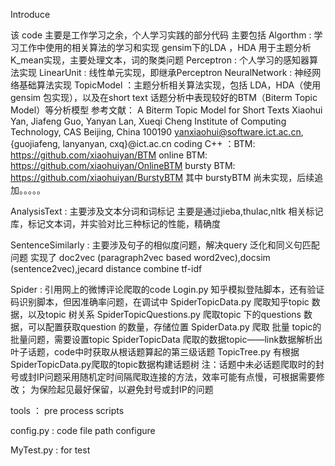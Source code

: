 Introduce


该 code 主要是工作学习之余，个人学习实践的部分代码
主要包括
Algorthm : 学习工作中使用的相关算法的学习和实现
    gensim下的LDA ，HDA  用于主题分析
    K_mean实现，主要处理文本，词的聚类问题
    Perceptron : 个人学习的感知器算法实现
    LinearUnit : 线性单元实现，即继承Perceptron
    NeuralNetwork : 神经网络基础算法实现
    TopicModel ：主题分析相关算法实现，包括 LDA，HDA（使用gensim 包实现），以及在short text 话题分析中表现较好的BTM（Biterm Topic Model）等分析模型
    参考文献：
        A Biterm Topic Model for Short Texts
        Xiaohui Yan, Jiafeng Guo, Yanyan Lan, Xueqi Cheng
        Institute of Computing Technology, CAS
        Beijing, China 100190 yanxiaohui@software.ict.ac.cn, {guojiafeng, lanyanyan, cxq}@ict.ac.cn
        coding C++ ：BTM: https://github.com/xiaohuiyan/BTM
                     online BTM: https://github.com/xiaohuiyan/OnlineBTM
                     bursty BTM: https://github.com/xiaohuiyan/BurstyBTM 
    其中 burstyBTM 尚未实现，后续追加。。。。。


AnalysisText : 主要涉及文本分词和词标记
    主要是通过jieba,thulac,nltk 相关标记库，标记文本词，并实验对比三种标记的性能，精确度
    
SentenceSimilarly : 主要涉及句子的相似度问题，解决query 泛化和同义句匹配问题
    实现了 doc2vec (paragraph2vec based word2vec),docsim (sentence2vec),jecard distance combine tf-idf 
    
Spider : 引用网上的微博评论爬取的code
		Login.py 知乎模拟登陆脚本，还有验证码识别脚本，但因准确率问题，在调试中
		SpiderTopicData.py 爬取知乎topic 数据，以及topic 树关系
		SpiderTopicQuestions.py 爬取topic 下的questions 数据，可以配置获取question 的数量，存储位置
        SpiderData.py 爬取 批量 topic的批量问题，需要设置topic SpiderTopicData 爬取的数据topic——link数据解析出叶子话题，code中时获取从根话题算起的第三级话题
        TopicTree.py 有根据SpiderTopicData.py爬取的topic数据构建话题树
        注：话题中未必话题爬取时的封号或封IP问题采用随机定时间隔爬取连接的方法，效率可能有点慢，可根据需要修改；
        为保险起见最好保留，以避免封号或封IP的问题
		


tools ： pre process scripts


config.py  : code file path configure

MyTest.py : for test 


